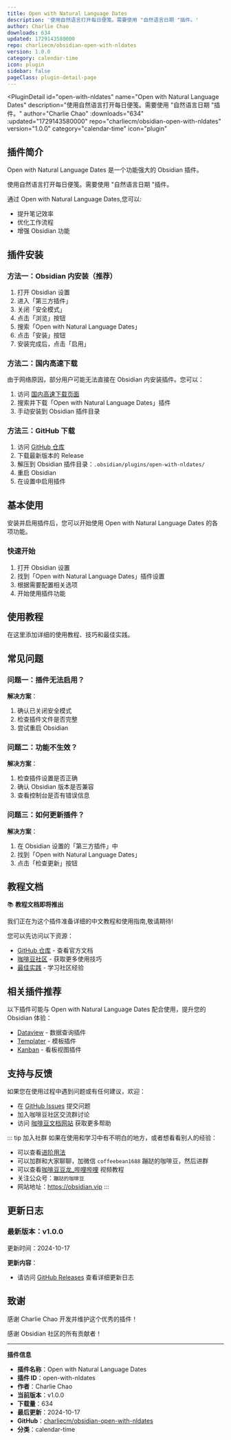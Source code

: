 ```yaml
---
title: Open with Natural Language Dates
description: '使用自然语言打开每日便笺。需要使用 "自然语言日期 "插件。'
author: Charlie Chao
downloads: 634
updated: 1729143580000
repo: charliecm/obsidian-open-with-nldates
version: 1.0.0
category: calendar-time
icon: plugin
sidebar: false
pageClass: plugin-detail-page
---
```


<PluginDetail
  id="open-with-nldates"
  name="Open with Natural Language Dates"
  description="使用自然语言打开每日便笺。需要使用 &quot;自然语言日期 &quot;插件。"
  author="Charlie Chao"
  :downloads="634"
  :updated="1729143580000"
  repo="charliecm/obsidian-open-with-nldates"
  version="1.0.0"
  category="calendar-time"
  icon="plugin"
>

<!-- AUTO_GENERATED_START -->
## 插件简介

Open with Natural Language Dates 是一个功能强大的 Obsidian 插件。

使用自然语言打开每日便笺。需要使用 &quot;自然语言日期 &quot;插件。

通过 Open with Natural Language Dates,您可以:

- 提升笔记效率
- 优化工作流程
- 增强 Obsidian 功能

<!-- AUTO_GENERATED_END -->

<!-- AUTO_GENERATED_START -->
## 插件安装

### 方法一：Obsidian 内安装（推荐）

1. 打开 Obsidian 设置
2. 进入「第三方插件」
3. 关闭「安全模式」
4. 点击「浏览」按钮
5. 搜索「Open with Natural Language Dates」
6. 点击「安装」按钮
7. 安装完成后，点击「启用」

### 方法二：国内高速下载

由于网络原因，部分用户可能无法直接在 Obsidian 内安装插件。您可以：

1. 访问 [国内高速下载页面](/zh/documentation/obsidian-plugins-download.html)
2. 搜索并下载「Open with Natural Language Dates」插件
3. 手动安装到 Obsidian 插件目录

### 方法三：GitHub 下载

1. 访问 [GitHub 仓库](https://github.com/charliecm/obsidian-open-with-nldates)
2. 下载最新版本的 Release
3. 解压到 Obsidian 插件目录：`.obsidian/plugins/open-with-nldates/`
4. 重启 Obsidian
5. 在设置中启用插件

## 基本使用

安装并启用插件后，您可以开始使用 Open with Natural Language Dates 的各项功能。

### 快速开始

1. 打开 Obsidian 设置
2. 找到「Open with Natural Language Dates」插件设置
3. 根据需要配置相关选项
4. 开始使用插件功能

<!-- AUTO_GENERATED_END -->

<!-- CUSTOM_CONTENT_START:tutorial -->
## 使用教程

在这里添加详细的使用教程、技巧和最佳实践。

<!-- CUSTOM_CONTENT_END:tutorial -->

<!-- SHARED_CONTENT_START -->
## 常见问题

### 问题一：插件无法启用？

**解决方案**：
1. 确认已关闭安全模式
2. 检查插件文件是否完整
3. 尝试重启 Obsidian

### 问题二：功能不生效？

**解决方案**：
1. 检查插件设置是否正确
2. 确认 Obsidian 版本是否兼容
3. 查看控制台是否有错误信息

### 问题三：如何更新插件？

**解决方案**：
1. 在 Obsidian 设置的「第三方插件」中
2. 找到「Open with Natural Language Dates」
3. 点击「检查更新」按钮

## 教程文档

📚 **教程文档即将推出**

我们正在为这个插件准备详细的中文教程和使用指南,敬请期待!

您可以先访问以下资源：
- [GitHub 仓库](https://github.com/charliecm/obsidian-open-with-nldates) - 查看官方文档
- [咖啡豆社区](/zh/bases/) - 获取更多使用技巧
- [最佳实践](/zh/best-practices/) - 学习社区经验

## 相关插件推荐

以下插件可能与 Open with Natural Language Dates 配合使用，提升您的 Obsidian 体验：

- [Dataview](/zh/plugins/dataview.html) - 数据查询插件
- [Templater](/zh/plugins/templater-obsidian.html) - 模板插件
- [Kanban](/zh/plugins/obsidian-kanban.html) - 看板视图插件

## 支持与反馈

如果您在使用过程中遇到问题或有任何建议，欢迎：

- 在 [GitHub Issues](https://github.com/charliecm/obsidian-open-with-nldates/issues) 提交问题
- 加入咖啡豆社区交流群讨论
- 访问 [咖啡豆文档网站](https://obsidian.vip) 获取更多帮助

::: tip 加入社群
如果在使用和学习中有不明白的地方，或者想看看别人的经验：
- 可以查看[进阶用法](/zh/advanced)
- 可以加群和大家聊聊，加微信 `coffeebean1688` 蹦跶的咖啡豆，然后进群
- 可以查看[咖啡豆豆龙_哔哩哔哩](https://space.bilibili.com/618777356) 视频教程
- 关注公众号：`蹦跶的咖啡豆`
- 网站地址：https://obsidian.vip
:::
<!-- SHARED_CONTENT_END -->

<!-- AUTO_GENERATED_START -->
## 更新日志

### 最新版本：v1.0.0

更新时间：2024-10-17

**更新内容**：
- 请访问 [GitHub Releases](https://github.com/charliecm/obsidian-open-with-nldates/releases) 查看详细更新日志

## 致谢

感谢 Charlie Chao 开发并维护这个优秀的插件！

感谢 Obsidian 社区的所有贡献者！

---

**插件信息**
- **插件名称**：Open with Natural Language Dates
- **插件 ID**：open-with-nldates
- **作者**：Charlie Chao
- **当前版本**：v1.0.0
- **下载量**：634
- **最后更新**：2024-10-17
- **GitHub**：[charliecm/obsidian-open-with-nldates](https://github.com/charliecm/obsidian-open-with-nldates)
- **分类**：calendar-time
<!-- AUTO_GENERATED_END -->

</PluginDetail>

